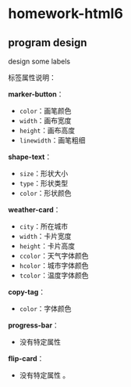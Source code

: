 # homework-html6
## program design
design some labels

标签属性说明：

**marker-button**：
- `color`：画笔颜色
- `width`：画布宽度
- `height`：画布高度
- `linewidth`：画笔粗细

**shape-text**：
- `size`：形状大小
- `type`：形状类型
- `color`：形状颜色

**weather-card**：
- `city`：所在城市
- `width`：卡片宽度
- `height`：卡片高度
- `ccolor`：天气字体颜色
- `hcolor`：城市字体颜色
- `tcolor`：温度字体颜色

**copy-tag**：
- `color`：字体颜色

**progress-bar**：
- 没有特定属性

**flip-card**：
- 没有特定属性
。